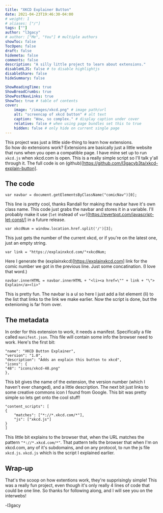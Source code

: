 ```yaml
---
title: "XKCD Explainer Button"
date: 2021-04-23T19:46:30-04:00
# weight: 1
# aliases: ["/"]
tags: [""]
author: "l3gacy"
# author: ["Me", "You"] # multiple authors
showToc: false
TocOpen: false
draft: false
hidemeta: false
comments: false
description: "A silly little project to learn about extensions."
disableHLJS: false # to disable highlightjs
disableShare: false
hideSummary: false

ShowReadingTime: true
ShowBreadCrumbs: true
ShowPostNavLinks: true
ShowToc: true # table of contents
cover:
    image: "/images/xkcd.png" # image path/url
    alt: "screencap of xkcd button" # alt text
    caption: "Wow, so complex." # display caption under cover
    relative: false # when using page bundles set this to true
    hidden: false # only hide on current single page
---
```

  
This project was just a little side-thing to learn how extensions.  
So how do extensions work? Extensions are basically just a little website that runs when you open a compatible page. I have mine set up to run ```xkcd.js``` when xkcd.com is open. This is a really simple script so I'll talk y'all through it. The full code is on (github)[https://github.com/l3gacyb3ta/xkcd-explain-button].  

## The code

```
var navbar = document.getElementsByClassName("comicNav")[0];
```
This line is pretty cool, thanks Randall for making the navbar have it's own class name. This code just grabs the navbar and stores it in a variable. I'll probably make it use (```let``` instead of ```var```)[https://evertpot.com/javascript-let-const/] in a future release.  

```
var xkcdNum = window.location.href.split('/')[3];
```
This just gets the number of the current xkcd, or if you're on the latest one, just an empty string.  
```
var link = "https://explainxkcd.com/"+xkcdNum;
```
Here I generate the (explainxkcd)[https://explainxkcd.com] link for the comic number we got in the previous line. Just some concatination. (I love that word.)  
```
navbar.innerHTML = navbar.innerHTML + "<li><a href=\"" + link + "\"> Explain</a><li>"
```
This is pretty fun. The navbar is a ul so here I just add a list element (li) to the list that links to the link we make earlier. Now the script is done, but the extenioning is far from over.  
  
## The metadata
  
In order for this extension to work, it needs a manifest. Specifically a file called ```manifest.json```. This file will contain some info the browser need to work. Here's the first bit:  
```
"name": "XKCD Button Explainer",
"version": "1.0",
"description": "Adds an explain this button to xkcd",
"icons": {
"48": "icons/xkcd-48.png"
},
```  
This bit gives the name of the extension, the version number (which I haven't ever changed), and a little description. The next bit just links to some creative commons icon I found from Google. This bit was pretty simple so lets get onto the cool stuff!
```
"content_scripts": [
{
    "matches": ["*://*.xkcd.com/*"],
    "js": ["xkcd.js"]
}
]
```
This little bit explains to the browser that, when the URL matches the pattern ```"*://*.xkcd.com/*"```. That pattern tells the browser that when I'm on xkcd.com, any of it's subdomains, and on any protocol, to run the js file ```xkcd.js```. ```xkcd.js``` which is the script I explained earlier.  

## Wrap-up
That's the scoop on how extentions work, they're supprisingly simple! This was a really fun project, even though it's only really 4 lines of code that could be one line. So thanks for following along, and I will see you on the interwebs!  
  
-l3gacy